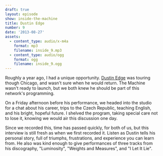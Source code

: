 ```yaml
---
draft: true
layout: episode
show: inside-the-machine
title: Dustin Edge
number: 9
date: '2013-08-27'
assets:
  - content_type: audio/x-m4a
    format: mp3
    filename: inside_9.mp3
  - content_type: audio/ogg
    format: ogg
    filename: inside_9.ogg
---
```

Roughly a year ago, I had a unique opportunity. [Dustin Edge](http://dustinedge.com) was touring though Chicago, and wasn't sure when he would return. The Machine wasn't ready to launch, but we both knew he should be part of this network's programming.

On a Friday afternoon before his performance, we headed into the studio for a chat about his career, trips to the Czech Republic, teaching English, and his bright, hopeful future. I shelved the program, taking special care not to lose it, knowing we would air this discussion one day.

Since we recorded this, time has passed quickly, for both of us, but this interview is still fresh as when we first recorded it. Listen as Dustin tells his personal story, full of triumphs, frustrations, and experience you can learn from. He also was kind enough to give performances of three tracks from his discography, "Luminosity", "Weights and Measures", and "I Let It Lie".